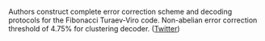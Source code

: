 
Authors construct complete error correction scheme and decoding protocols for the Fibonacci Turaev-Viro code. Non-abelian error correction threshold of 4.75% for clustering decoder. ([Twitter](https://twitter.com/JoshuahHeath/status/1336682204571774976))
